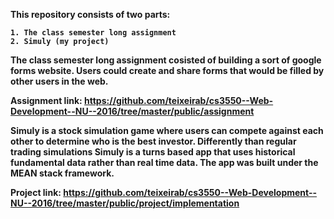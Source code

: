 <b> This repository consists of two parts: <b/>

    1. The class semester long assignment
    2. Simuly (my project)

The class semester long assignment cosisted of building a sort of google forms website. Users could create and share
forms that would be filled by other users in the web.

Assignment link: https://github.com/teixeirab/cs3550--Web-Development--NU--2016/tree/master/public/assignment

Simuly is a stock simulation game where users can compete against each other to determine who is the best investor.
Differently than regular trading simulations Simuly is a turns based app that uses historical fundamental data rather
than real time data. The app was built under the MEAN stack framework.

Project link: https://github.com/teixeirab/cs3550--Web-Development--NU--2016/tree/master/public/project/implementation

